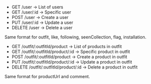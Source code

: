 * GET /user -> List of users
* GET /user/:id -> Specific user
* POST /user -> Create a user
* PUT /user/:id -> Update a user
* DELETE /user -> Delete a user

Same format for outfit, like, following, seenCollection, flag, installation.

* GET /outfit/:outfitId/product -> List of products in outfit
* GET /outfit/:outfitId/product/:id -> Specific product in outfit
* POST /outfit/:outfitId/product -> Create a product in outfit
* PUT /outfit/:outfitId/product/:id -> Update a product in outfit
* DELETE /outfit/:outfitId/product/:id -> Delete a product in outfit

Same format for productUrl and comment.
